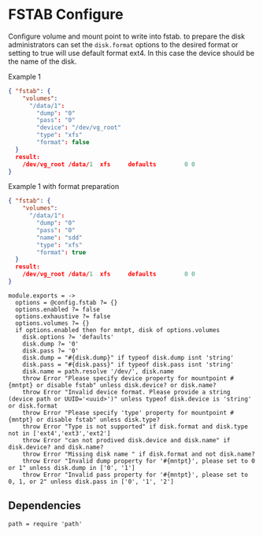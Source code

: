
# FSTAB Configure

Configure volume and mount point to write into fstab. to prepare the disk administrators
can set the `disk.format` options to the desired format or setting to true will use
default format ext4. In this case the device should be the name of the disk.

Example 1
```json
{ "fstab": {
    "volumes":
      "/data/1":
        "dump": "0"
        "pass": "0"
        "device": "/dev/vg_root"
        "type": "xfs"
        "format": false
  }
  result:
    /dev/vg_root /data/1  xfs     defaults        0 0 
}
```

Example 1 with format preparation
```json
{ "fstab": {
    "volumes":
      "/data/1":
        "dump": "0"
        "pass": "0"
        "name": "sdd"
        "type": "xfs"
        "format": true
  }
  result:
    /dev/vg_root /data/1  xfs     defaults        0 0 
}
```

    module.exports = ->
      options = @config.fstab ?= {}
      options.enabled ?= false
      options.exhaustive ?= false
      options.volumes ?= {}
      if options.enabled then for mntpt, disk of options.volumes
        disk.options ?= 'defaults'
        disk.dump ?= '0'
        disk.pass ?= '0'
        disk.dump = "#{disk.dump}" if typeof disk.dump isnt 'string'
        disk.pass = "#{disk.pass}" if typeof disk.pass isnt 'string'
        disk.name = path.resolve '/dev/', disk.name
        throw Error "Please specify device property for mountpoint #{mntpt} or disable fstab" unless disk.device? or disk.name?
        throw Error "Invalid device format. Please provide a string (device path or UUID='<uuid>')" unless typeof disk.device is 'string' or disk.format
        throw Error "Please specify 'type' property for mountpoint #{mntpt} or disable fstab" unless disk.type?
        throw Error "Type is not supported" if disk.format and disk.type not in ['ext4','ext3','ext2']
        throw Error "can not prodived disk.device and disk.name" if disk.device? and disk.name?
        throw Error "Missing disk name " if disk.format and not disk.name?
        throw Error "Invalid dump property for '#{mntpt}', please set to 0 or 1" unless disk.dump in ['0', '1']
        throw Error "Invalid pass property for '#{mntpt}', please set to 0, 1, or 2" unless disk.pass in ['0', '1', '2']

## Dependencies

    path = require 'path'

